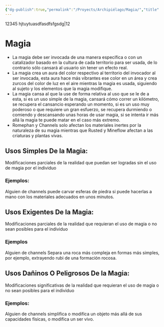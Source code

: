 ```yaml
---
{"dg-publish":true,"permalink":"/Proyects/Archipiélago/Magia/","title":"Magia","tags":["Contexto/DrawingAttack/Archipiélago"],"updated":"2023-11-02T20:56:05.496-05:00"}
---
```


12345 hjtuytuasdfasdfsfgsdg|12
# Magia

- La magia debe ser invocada de una manera específica o con un catalizador basado en la cultura de cada territorio para ser usada, de lo contrario sólo cansará al usuario sin tener un efecto real.
- La magia crea un aura del color respectivo al territorio del invocador al ser invocada, esta aura hace más vibrantes ese color en un área y crea zurcos del color de luz en el aire mientras la magia es usada, siguiendo al sujeto y los elementos que la magia modifique. 
- La magia cansa al que la use de forma relativa al uso que se le de a esta, si es un uso simple de la magia, cansará cómo correr un kilómetro, se recupera el cansancio esperando un momento, si es un uso muy poderoso o que requiere un gran esfuerzo, se recupera durmiendo o comiendo y descansando unas horas de usar magia, si se intenta ir más allá la magia te puede matar en el caso más extremo.
- Romephan y Channels solo afectan los materiales inertes por la naturaleza de su magia mientras que Rusted y Mineflow afectan a las criaturas y plantas vivas.

## Usos Simples De la Magia:

Modificaciones parciales de la realidad que puedan ser logradas sin el uso de magia por el individuo

### Ejemplos:

Alguien de channels puede carvar esferas de piedra si puede hacerlas a mano con los materiales adecuados en unos minutos. 

## Usos Exigentes De la Magia:

Modificaciones parciales de la realidad que requieran el uso de magia o no sean posibles para el individuo

### Ejemplos

Alguien de channels Separa una roca más compleja en formas más simples, por ejemplo, extrayendo rubi de una formación rocosa.

## Usos Dañinos O Peligrosos De la Magia:

Modificaciones significativas de la realidad que requieran el uso de magia o no sean posibles para el individuo

### Ejemplos:

Alguien de channels simplifica o modifica un objeto más allá de sus capacidades físicas, o modifica un ser vivo.

>
